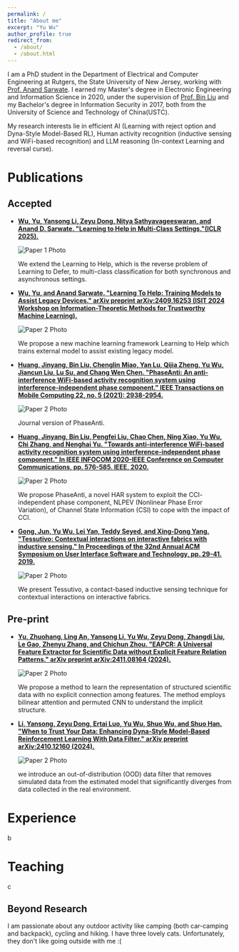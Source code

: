 ```yaml
---
permalink: /
title: "About me"
excerpt: "Yu Wu"
author_profile: true
redirect_from: 
  - /about/
  - /about.html 
---
```


I am a PhD student in the Department of Electrical and Computer Engineering at Rutgers, the State University of New Jersey, working with [Prof. Anand Sarwate](https://adsarwate.github.io). I earned my Master's degree in Electronic Engineering and Information Science in 2020, under the supervision of [Prof. Bin Liu](https://scholar.google.com/citations?user=kReWULQAAAAJ&hl=zh-CN) and my Bachelor's degree in Information Security in 2017, both from the University of Science and Technology of China(USTC).

My research interests lie in efficient AI (Learning with reject option and Dyna-Style Model-Based RL), Human activity recognition (inductive sensing and WiFi-based recognition) and LLM reasoning (In-context Learning and reversal curse).

Publications
======

Accepted
------
- **[Wu, Yu, Yansong Li, Zeyu Dong, Nitya Sathyavageeswaran, and Anand D. Sarwate. "Learning to Help in Multi-Class Settings."(ICLR 2025).](https://arxiv.org/abs/2501.13810)**
  
  ![Paper 1 Photo](images/image-alignment-150x150.jpg)
  
  We extend the Learning to Help, which is the reverse problem of Learning to Defer, to multi-class classification for both synchronous and asynchronous settings.

- **[Wu, Yu, and Anand Sarwate. "Learning To Help: Training Models to Assist Legacy Devices." arXiv preprint arXiv:2409.16253 (ISIT 2024 Workshop on Information-Theoretic Methods for Trustworthy Machine Learning).](https://arxiv.org/abs/2409.16253)**
  
  ![Paper 2 Photo](https://example.com/paper2-thumbnail.jpg)
  
   We propose a new machine learning framework Learning to Help which trains external model to assist existing legacy model.

- **[Huang, Jinyang, Bin Liu, Chenglin Miao, Yan Lu, Qijia Zheng, Yu Wu, Jiancun Liu, Lu Su, and Chang Wen Chen. "PhaseAnti: An anti-interference WiFi-based activity recognition system using interference-independent phase component." IEEE Transactions on Mobile Computing 22, no. 5 (2021): 2938-2954.](https://ieeexplore.ieee.org/abstract/document/9613773)**
  
  ![Paper 2 Photo](https://example.com/paper2-thumbnail.jpg)
  
  Journal version of PhaseAnti.

- **[Huang, Jinyang, Bin Liu, Pengfei Liu, Chao Chen, Ning Xiao, Yu Wu, Chi Zhang, and Nenghai Yu. "Towards anti-interference WiFi-based activity recognition system using interference-independent phase component." In IEEE INFOCOM 2020-IEEE Conference on Computer Communications, pp. 576-585. IEEE, 2020.](https://example.com/paper2)**
  
  ![Paper 2 Photo](https://example.com/paper2-thumbnail.jpg)
  
  We propose PhaseAnti, a novel HAR system to exploit the CCI- independent phase component, NLPEV (Nonlinear Phase Error Variation), of Channel State Information (CSI) to cope with the impact of CCI.

- **[Gong, Jun, Yu Wu, Lei Yan, Teddy Seyed, and Xing-Dong Yang. "Tessutivo: Contextual interactions on interactive fabrics with inductive sensing." In Proceedings of the 32nd Annual ACM Symposium on User Interface Software and Technology, pp. 29-41. 2019.](https://dl-acm-org.proxy.libraries.rutgers.edu/doi/abs/10.1145/3332165.3347897)**
  
  ![Paper 2 Photo](https://example.com/paper2-thumbnail.jpg)
  
  We present Tessutivo, a contact-based inductive sensing technique for contextual interactions on interactive fabrics.

Pre-print
------
- **[Yu, Zhuohang, Ling An, Yansong Li, Yu Wu, Zeyu Dong, Zhangdi Liu, Le Gao, Zhenyu Zhang, and Chichun Zhou. "EAPCR: A Universal Feature Extractor for Scientific Data without Explicit Feature Relation Patterns." arXiv preprint arXiv:2411.08164 (2024).](https://arxiv.org/abs/2411.08164)**
  
  ![Paper 2 Photo](https://example.com/paper2-thumbnail.jpg)
  
  We propose a method to learn the representation of structured scientific data with no explicit connection among features. The method employs bilinear attention and permuted CNN to understand the implicit structure. 

- **[Li, Yansong, Zeyu Dong, Ertai Luo, Yu Wu, Shuo Wu, and Shuo Han. "When to Trust Your Data: Enhancing Dyna-Style Model-Based Reinforcement Learning With Data Filter." arXiv preprint arXiv:2410.12160 (2024).](https://arxiv.org/abs/2410.12160)**
  
  ![Paper 2 Photo](https://example.com/paper2-thumbnail.jpg)
  
  we introduce an out-of-distribution (OOD) data filter that removes simulated data from the estimated model that significantly diverges from data collected in the real environment. 
  
Experience
======
b

Teaching
======
c

Beyond Research
------
I am passionate about any outdoor activity like camping (both car-camping and backpack), cycling and hiking. I have three lovely cats. Unfortunately, they don't like going outside with me :(
